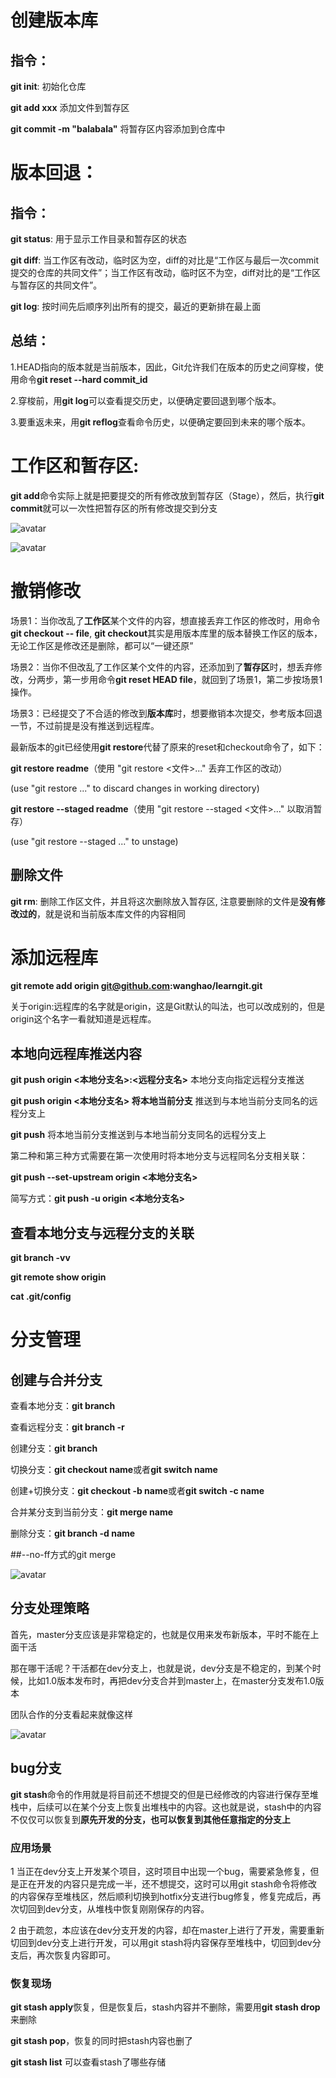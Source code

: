 # 创建版本库
## 指令：
**git init**: 初始化仓库

**git add xxx** 添加文件到暂存区

**git commit -m "balabala"** 将暂存区内容添加到仓库中

# 版本回退：
## 指令：
**git status**: 用于显示工作目录和暂存区的状态


**git diff**: 当工作区有改动，临时区为空，diff的对比是“工作区与最后一次commit提交的仓库的共同文件”；当工作区有改动，临时区不为空，diff对比的是“工作区与暂存区的共同文件”。

**git log**: 按时间先后顺序列出所有的提交，最近的更新排在最上面

## 总结：
1.HEAD指向的版本就是当前版本，因此，Git允许我们在版本的历史之间穿梭，使用命令**git reset --hard commit_id**

2.穿梭前，用**git log**可以查看提交历史，以便确定要回退到哪个版本。

3.要重返未来，用**git reflog**查看命令历史，以便确定要回到未来的哪个版本。

# 工作区和暂存区:
**git add**命令实际上就是把要提交的所有修改放到暂存区（Stage），然后，执行**git commit**就可以一次性把暂存区的所有修改提交到分支

![avatar](https://github.com/vitalemonate/learngit/blob/main/pics/1.jpg)

![avatar](https://github.com/vitalemonate/learngit/blob/main/pics/2.png)


# 撤销修改
场景1：当你改乱了**工作区**某个文件的内容，想直接丢弃工作区的修改时，用命令**git checkout -- file**, **git checkout**其实是用版本库里的版本替换工作区的版本，无论工作区是修改还是删除，都可以“一键还原”

场景2：当你不但改乱了工作区某个文件的内容，还添加到了**暂存区**时，想丢弃修改，分两步，第一步用命令**git reset HEAD file**，就回到了场景1，第二步按场景1操作。

场景3：已经提交了不合适的修改到**版本库**时，想要撤销本次提交，参考版本回退一节，不过前提是没有推送到远程库。

最新版本的git已经使用**git restore**代替了原来的reset和checkout命令了，如下：

**git restore readme**（使用 "git restore <文件>..." 丢弃工作区的改动）

  (use "git restore <file>..." to discard changes in working directory)

**git restore --staged readme**（使用 "git restore --staged <文件>..." 以取消暂存）

  (use "git restore --staged <file>..." to unstage)

## 删除文件
**git rm**: 删除工作区文件，并且将这次删除放入暂存区, 注意要删除的文件是**没有修改过的**，就是说和当前版本库文件的内容相同

# 添加远程库
**git remote add origin git@github.com:wanghao/learngit.git**

关于origin:远程库的名字就是origin，这是Git默认的叫法，也可以改成别的，但是origin这个名字一看就知道是远程库。

## 本地向远程库推送内容
**git push origin <本地分支名>:<远程分支名>** 本地分支向指定远程分支推送

**git push origin <本地分支名> 将本地当前分支** 推送到与本地当前分支同名的远程分支上

**git push** 将本地当前分支推送到与本地当前分支同名的远程分支上

第二种和第三种方式需要在第一次使用时将本地分支与远程同名分支相关联：

**git push --set-upstream origin <本地分支名>**

简写方式：**git push -u origin <本地分支名>**

## 查看本地分支与远程分支的关联
**git branch -vv**

**git remote show origin**

**cat .git/config**

# 分支管理
## 创建与合并分支
查看本地分支：**git branch**

查看远程分支：**git branch -r**

创建分支：**git branch <name>**

切换分支：**git checkout name**或者**git switch name**

创建+切换分支：**git checkout -b name**或者**git switch -c name**

合并某分支到当前分支：**git merge name**

删除分支：**git branch -d name**

##--no-ff方式的git merge

![avatar](https://github.com/vitalemonate/learngit/blob/main/pics/3.png)

## 分支处理策略
首先，master分支应该是非常稳定的，也就是仅用来发布新版本，平时不能在上面干活

那在哪干活呢？干活都在dev分支上，也就是说，dev分支是不稳定的，到某个时候，比如1.0版本发布时，再把dev分支合并到master上，在master分支发布1.0版本

团队合作的分支看起来就像这样

![avatar](https://github.com/vitalemonate/learngit/blob/main/pics/4.png)

## bug分支
**git stash**命令的作用就是将目前还不想提交的但是已经修改的内容进行保存至堆栈中，后续可以在某个分支上恢复出堆栈中的内容。这也就是说，stash中的内容不仅仅可以恢复到**原先开发的分支，也可以恢复到其他任意指定的分支上**

### 应用场景
1 当正在dev分支上开发某个项目，这时项目中出现一个bug，需要紧急修复，但是正在开发的内容只是完成一半，还不想提交，这时可以用git stash命令将修改的内容保存至堆栈区，然后顺利切换到hotfix分支进行bug修复，修复完成后，再次切回到dev分支，从堆栈中恢复刚刚保存的内容。

2 由于疏忽，本应该在dev分支开发的内容，却在master上进行了开发，需要重新切回到dev分支上进行开发，可以用git stash将内容保存至堆栈中，切回到dev分支后，再次恢复内容即可。

### 恢复现场
**git stash apply**恢复，但是恢复后，stash内容并不删除，需要用**git stash drop**来删除

**git stash pop**，恢复的同时把stash内容也删了

**git stash list** 可以查看stash了哪些存储
